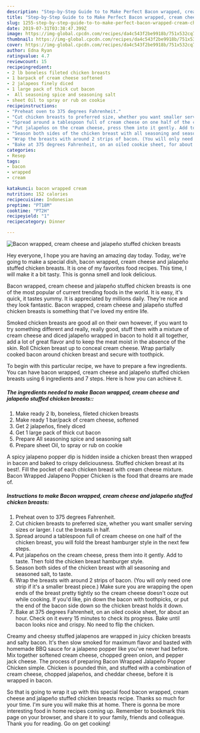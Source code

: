 ```yaml
---
description: "Step-by-Step Guide to to Make Perfect Bacon wrapped, cream cheese and jalapeño stuffed chicken breasts"
title: "Step-by-Step Guide to to Make Perfect Bacon wrapped, cream cheese and jalapeño stuffed chicken breasts"
slug: 1255-step-by-step-guide-to-to-make-perfect-bacon-wrapped-cream-cheese-and-jalapeno-stuffed-chicken-breasts
date: 2019-07-31T03:38:47.399Z
image: https://img-global.cpcdn.com/recipes/da4c543f2be9918b/751x532cq70/bacon-wrapped-cream-cheese-and-jalapeno-stuffed-chicken-breasts-recipe-main-photo.jpg
thumbnail: https://img-global.cpcdn.com/recipes/da4c543f2be9918b/751x532cq70/bacon-wrapped-cream-cheese-and-jalapeno-stuffed-chicken-breasts-recipe-main-photo.jpg
cover: https://img-global.cpcdn.com/recipes/da4c543f2be9918b/751x532cq70/bacon-wrapped-cream-cheese-and-jalapeno-stuffed-chicken-breasts-recipe-main-photo.jpg
author: Edna Ryan
ratingvalue: 4.7
reviewcount: 15
recipeingredient:
- 2 lb boneless fileted chicken breasts
- 1 barpack of cream cheese softened
- 2 jalapeos finely diced
- 1 large pack of thick cut bacon
-  All seasoning spice and seasoning salt
- sheet Oil to spray or rub on cookie
recipeinstructions:
- "Preheat oven to 375 degrees Fahrenheit."
- "Cut chicken breasts to preferred size, whether you want smaller serving sizes or larger. I cut the breasts in half."
- "Spread around a tablespoon full of cream cheese on one half of the chicken breast, you will fold the breast hamburger style in the next few steps."
- "Put jalapeños on the cream cheese, press them into it gently. Add to taste. Then fold the chicken breast hamburger style."
- "Season both sides of the chicken breast with all seasoning and seasoned salt, to taste."
- "Wrap the breasts with around 2 strips of bacon. (You will only need one strip if it&#39;s a smaller breast piece.) Make sure you are wrapping the open ends of the breast pretty tightly so the cream cheese doesn&#39;t ooze out while cooking. If you&#39;d like, pin down the bacon with toothpicks, or put the end of the bacon side down so the chicken breast holds it down."
- "Bake at 375 degrees Fahrenheit, on an oiled cookie sheet, for about an hour. Check on it every 15 minutes to check its progress. Bake until bacon looks nice and crispy. No need to flip the chicken."
categories:
- Resep
tags:
- bacon
- wrapped
- cream

katakunci: bacon wrapped cream
nutrition: 152 calories
recipecuisine: Indonesian
preptime: "PT18M"
cooktime: "PT2H"
recipeyield: "1"
recipecategory: Dinner

---
```



![Bacon wrapped, cream cheese and jalapeño stuffed chicken breasts](https://img-global.cpcdn.com/recipes/da4c543f2be9918b/751x532cq70/bacon-wrapped-cream-cheese-and-jalapeno-stuffed-chicken-breasts-recipe-main-photo.jpg)

Hey everyone, I hope you are having an amazing day today. Today, we're going to make a special dish, bacon wrapped, cream cheese and jalapeño stuffed chicken breasts. It is one of my favorites food recipes. This time, I will make it a bit tasty. This is gonna smell and look delicious.

Bacon wrapped, cream cheese and jalapeño stuffed chicken breasts is one of the most popular of current trending foods in the world. It is easy, it's quick, it tastes yummy. It is appreciated by millions daily. They're nice and they look fantastic. Bacon wrapped, cream cheese and jalapeño stuffed chicken breasts is something that I've loved my entire life.

Smoked chicken breasts are good all on their own however, if you want to try something different and really, really good, stuff them with a mixture of cream cheese and diced jalapeño wrapped in bacon to hold it all together, add a lot of great flavor and to keep the meat moist in the absence of the skin. Roll Chicken breast up to conceal cream cheese. Wrap partially cooked bacon around chicken breast and secure with toothpick.


To begin with this particular recipe, we have to prepare a few ingredients. You can have bacon wrapped, cream cheese and jalapeño stuffed chicken breasts using 6 ingredients and 7 steps. Here is how you can achieve it.

##### The ingredients needed to make Bacon wrapped, cream cheese and jalapeño stuffed chicken breasts::

1. Make ready 2 lb, boneless, fileted chicken breasts
1. Make ready 1 bar/pack of cream cheese, softened
1. Get 2 jalapeños, finely diced
1. Get 1 large pack of thick cut bacon
1. Prepare  All seasoning spice and seasoning salt
1. Prepare sheet Oil, to spray or rub on cookie


A spicy jalapeno popper dip is hidden inside a chicken breast then wrapped in bacon and baked to crispy deliciousness. Stuffed chicken breast at its best!. Fill the pocket of each chicken breast with cream cheese mixture. Bacon Wrapped Jalapeno Popper Chicken is the food that dreams are made of. 

##### Instructions to make Bacon wrapped, cream cheese and jalapeño stuffed chicken breasts:

1. Preheat oven to 375 degrees Fahrenheit.
1. Cut chicken breasts to preferred size, whether you want smaller serving sizes or larger. I cut the breasts in half.
1. Spread around a tablespoon full of cream cheese on one half of the chicken breast, you will fold the breast hamburger style in the next few steps.
1. Put jalapeños on the cream cheese, press them into it gently. Add to taste. Then fold the chicken breast hamburger style.
1. Season both sides of the chicken breast with all seasoning and seasoned salt, to taste.
1. Wrap the breasts with around 2 strips of bacon. (You will only need one strip if it&#39;s a smaller breast piece.) Make sure you are wrapping the open ends of the breast pretty tightly so the cream cheese doesn&#39;t ooze out while cooking. If you&#39;d like, pin down the bacon with toothpicks, or put the end of the bacon side down so the chicken breast holds it down.
1. Bake at 375 degrees Fahrenheit, on an oiled cookie sheet, for about an hour. Check on it every 15 minutes to check its progress. Bake until bacon looks nice and crispy. No need to flip the chicken.


Creamy and cheesy stuffed jalapenos are wrapped in juicy chicken breasts and salty bacon. It&#39;s then slow smoked for maximum flavor and basted with homemade BBQ sauce for a jalapeno popper like you&#39;ve never had before. Mix together softened cream cheese, chopped green onion, and pepper jack cheese. The process of preparing Bacon Wrapped Jalapeño Popper Chicken simple. Chicken is pounded thin, and stuffed with a combination of cream cheese, chopped jalapeños, and cheddar cheese, before it is wrapped in bacon. 

So that is going to wrap it up with this special food bacon wrapped, cream cheese and jalapeño stuffed chicken breasts recipe. Thanks so much for your time. I'm sure you will make this at home. There is gonna be more interesting food in home recipes coming up. Remember to bookmark this page on your browser, and share it to your family, friends and colleague. Thank you for reading. Go on get cooking!
